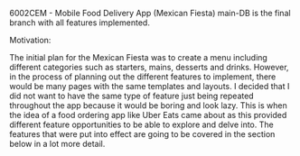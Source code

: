 6002CEM - Mobile Food Delivery App (Mexican Fiesta)
main-DB is the final branch with all features implemented.

Motivation:

The initial plan for the Mexican Fiesta was to create a menu including different categories such as starters, mains, desserts and drinks. However, in the process of planning out the different features to implement, there would be many pages with the same templates and layouts. I decided that I did not want to have the same type of feature just being repeated throughout the app because it would be boring and look lazy. This is when the idea of a food ordering app like Uber Eats came about as this provided different feature opportunities to be able to explore and delve into. The features that were put into effect are going to be covered in the section below in a lot more detail. 
